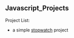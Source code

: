 ## Javascript_Projects

Project List:
- a simple [stopwatch](https://mrkdh16.github.io/Javascript-Projects/stopwatch.html) project
